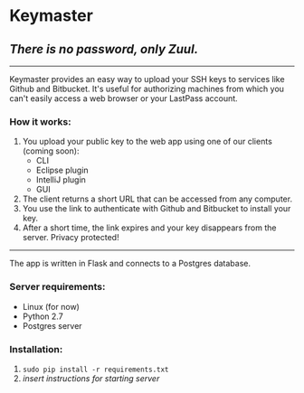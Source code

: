 # Keymaster
## *There is no password, only Zuul.*

---

Keymaster provides an easy way to upload your SSH keys to services like Github and Bitbucket. It's useful for authorizing machines from which you can't easily access a web browser or your LastPass account.

### How it works:
1. You upload your public key to the web app using one of our clients (coming soon):
    - CLI
    - Eclipse plugin
    - IntelliJ plugin
    - GUI
2. The client returns a short URL that can be accessed from any computer.
3. You use the link to authenticate with Github and Bitbucket to install your key.
4. After a short time, the link expires and your key disappears from the server. Privacy protected!

---

The app is written in Flask and connects to a Postgres database.

### Server requirements:
- Linux (for now)
- Python 2.7
- Postgres server

### Installation:
1. `sudo pip install -r requirements.txt`
2. *insert instructions for starting server*
